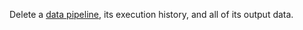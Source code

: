 Delete a [data pipeline](data-ai/data/data-pipelines/), its execution history, and all of its output data.